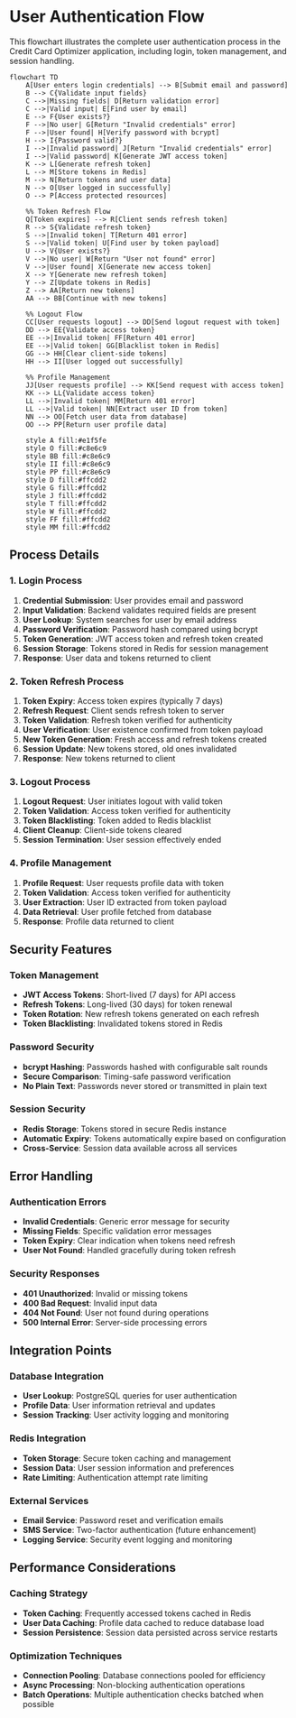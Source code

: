 # User Authentication Flow

This flowchart illustrates the complete user authentication process in the Credit Card Optimizer application, including login, token management, and session handling.

```mermaid
flowchart TD
    A[User enters login credentials] --> B[Submit email and password]
    B --> C{Validate input fields}
    C -->|Missing fields| D[Return validation error]
    C -->|Valid input| E[Find user by email]
    E --> F{User exists?}
    F -->|No user| G[Return "Invalid credentials" error]
    F -->|User found| H[Verify password with bcrypt]
    H --> I{Password valid?}
    I -->|Invalid password| J[Return "Invalid credentials" error]
    I -->|Valid password| K[Generate JWT access token]
    K --> L[Generate refresh token]
    L --> M[Store tokens in Redis]
    M --> N[Return tokens and user data]
    N --> O[User logged in successfully]
    O --> P[Access protected resources]
    
    %% Token Refresh Flow
    Q[Token expires] --> R[Client sends refresh token]
    R --> S{Validate refresh token}
    S -->|Invalid token| T[Return 401 error]
    S -->|Valid token| U[Find user by token payload]
    U --> V{User exists?}
    V -->|No user| W[Return "User not found" error]
    V -->|User found| X[Generate new access token]
    X --> Y[Generate new refresh token]
    Y --> Z[Update tokens in Redis]
    Z --> AA[Return new tokens]
    AA --> BB[Continue with new tokens]
    
    %% Logout Flow
    CC[User requests logout] --> DD[Send logout request with token]
    DD --> EE{Validate access token}
    EE -->|Invalid token| FF[Return 401 error]
    EE -->|Valid token| GG[Blacklist token in Redis]
    GG --> HH[Clear client-side tokens]
    HH --> II[User logged out successfully]
    
    %% Profile Management
    JJ[User requests profile] --> KK[Send request with access token]
    KK --> LL{Validate access token}
    LL -->|Invalid token| MM[Return 401 error]
    LL -->|Valid token| NN[Extract user ID from token]
    NN --> OO[Fetch user data from database]
    OO --> PP[Return user profile data]
    
    style A fill:#e1f5fe
    style O fill:#c8e6c9
    style BB fill:#c8e6c9
    style II fill:#c8e6c9
    style PP fill:#c8e6c9
    style D fill:#ffcdd2
    style G fill:#ffcdd2
    style J fill:#ffcdd2
    style T fill:#ffcdd2
    style W fill:#ffcdd2
    style FF fill:#ffcdd2
    style MM fill:#ffcdd2
```

## Process Details

### 1. Login Process
1. **Credential Submission**: User provides email and password
2. **Input Validation**: Backend validates required fields are present
3. **User Lookup**: System searches for user by email address
4. **Password Verification**: Password hash compared using bcrypt
5. **Token Generation**: JWT access token and refresh token created
6. **Session Storage**: Tokens stored in Redis for session management
7. **Response**: User data and tokens returned to client

### 2. Token Refresh Process
1. **Token Expiry**: Access token expires (typically 7 days)
2. **Refresh Request**: Client sends refresh token to server
3. **Token Validation**: Refresh token verified for authenticity
4. **User Verification**: User existence confirmed from token payload
5. **New Token Generation**: Fresh access and refresh tokens created
6. **Session Update**: New tokens stored, old ones invalidated
7. **Response**: New tokens returned to client

### 3. Logout Process
1. **Logout Request**: User initiates logout with valid token
2. **Token Validation**: Access token verified for authenticity
3. **Token Blacklisting**: Token added to Redis blacklist
4. **Client Cleanup**: Client-side tokens cleared
5. **Session Termination**: User session effectively ended

### 4. Profile Management
1. **Profile Request**: User requests profile data with token
2. **Token Validation**: Access token verified for authenticity
3. **User Extraction**: User ID extracted from token payload
4. **Data Retrieval**: User profile fetched from database
5. **Response**: Profile data returned to client

## Security Features

### Token Management
- **JWT Access Tokens**: Short-lived (7 days) for API access
- **Refresh Tokens**: Long-lived (30 days) for token renewal
- **Token Rotation**: New refresh tokens generated on each refresh
- **Token Blacklisting**: Invalidated tokens stored in Redis

### Password Security
- **bcrypt Hashing**: Passwords hashed with configurable salt rounds
- **Secure Comparison**: Timing-safe password verification
- **No Plain Text**: Passwords never stored or transmitted in plain text

### Session Security
- **Redis Storage**: Tokens stored in secure Redis instance
- **Automatic Expiry**: Tokens automatically expire based on configuration
- **Cross-Service**: Session data available across all services

## Error Handling

### Authentication Errors
- **Invalid Credentials**: Generic error message for security
- **Missing Fields**: Specific validation error messages
- **Token Expiry**: Clear indication when tokens need refresh
- **User Not Found**: Handled gracefully during token refresh

### Security Responses
- **401 Unauthorized**: Invalid or missing tokens
- **400 Bad Request**: Invalid input data
- **404 Not Found**: User not found during operations
- **500 Internal Error**: Server-side processing errors

## Integration Points

### Database Integration
- **User Lookup**: PostgreSQL queries for user authentication
- **Profile Data**: User information retrieval and updates
- **Session Tracking**: User activity logging and monitoring

### Redis Integration
- **Token Storage**: Secure token caching and management
- **Session Data**: User session information and preferences
- **Rate Limiting**: Authentication attempt rate limiting

### External Services
- **Email Service**: Password reset and verification emails
- **SMS Service**: Two-factor authentication (future enhancement)
- **Logging Service**: Security event logging and monitoring

## Performance Considerations

### Caching Strategy
- **Token Caching**: Frequently accessed tokens cached in Redis
- **User Data Caching**: Profile data cached to reduce database load
- **Session Persistence**: Session data persisted across service restarts

### Optimization Techniques
- **Connection Pooling**: Database connections pooled for efficiency
- **Async Processing**: Non-blocking authentication operations
- **Batch Operations**: Multiple authentication checks batched when possible 